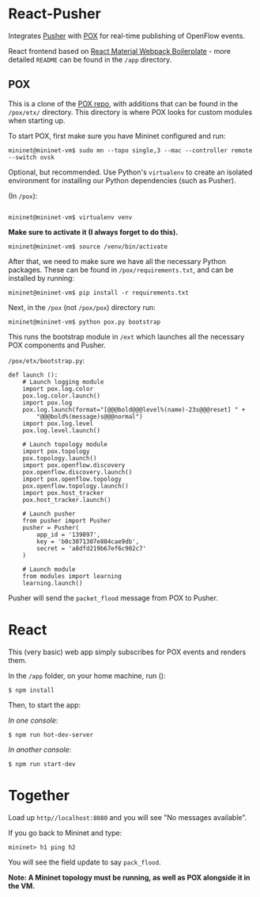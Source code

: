 # React-Pusher
Integrates [Pusher](http://pusher.com) with [POX](http://github.com/noxrepo/pox) for real-time publishing of OpenFlow events.

React frontend based on [React Material Webpack Boilerplate](https://github.com/lern/react-material-webpack-boilerplate) - more detailed `README` can be found in the `/app` directory.

## POX
This is a clone of the [POX repo](http://github.com/noxrepo/pox), with additions that can be found in the `/pox/etx/` directory. This directory is where POX looks for custom modules when starting up.

To start POX, first make sure you have Mininet configured and run:
```
mininet@mininet-vm$ sudo mn --topo single,3 --mac --controller remote --switch ovsk
```

Optional, but recommended. Use Python's `virtualenv` to create an isolated environment for installing our Python dependencies (such as Pusher).

(In `/pox`):
```

mininet@mininet-vm$ virtualenv venv
```

**Make sure to activate it (I always forget to do this).**
```
mininet@mininet-vm$ source /venv/bin/activate
```


After that, we need to make sure we have all the necessary Python packages. These can be found in `/pox/requirements.txt`, and can be installed by running:

```
mininet@mininet-vm$ pip install -r requirements.txt
```

Next, in the `/pox` (not `/pox/pox`) directory run:
```
mininet@mininet-vm$ python pox.py bootstrap
```

This runs the bootstrap module in `/ext` which launches all the necessary POX components and Pusher.

`/pox/etx/bootstrap.py`:

```
def launch ():
    # Launch logging module
    import pox.log.color
    pox.log.color.launch()
    import pox.log
    pox.log.launch(format="[@@@bold@@@level%(name)-23s@@@reset] " +
        "@@@bold%(message)s@@@normal")
    import pox.log.level
    pox.log.level.launch()

    # Launch topology module
    import pox.topology
    pox.topology.launch()
    import pox.openflow.discovery
    pox.openflow.discovery.launch()
    import pox.openflow.topology
    pox.openflow.topology.launch()
    import pox.host_tracker
    pox.host_tracker.launch()

    # Launch pusher
    from pusher import Pusher
    pusher = Pusher(
        app_id = '139897',
        key = 'b0c3071307e884cae9db',
        secret = 'a8dfd219b67ef6c902c7'
    )

    # Launch module
    from modules import learning
    learning.launch()  
```


Pusher will send the `packet_flood` message from POX to Pusher.

# React
This (very basic) web app simply subscribes for POX events and renders them.

In the `/app` folder, on your home machine, run ():
```
$ npm install
```

Then, to start the app:

_In one console_:
```
$ npm run hot-dev-server
```

_In another console_:
```
$ npm run start-dev
```


# Together
Load up `http//localhost:8080` and you will see "No messages available".

If you go back to Mininet and type:
```
mininet> h1 ping h2  
```

You will see the field update to say `pack_flood`.

**Note: A Mininet topology must be running, as well as POX alongside it in the VM.**
